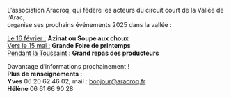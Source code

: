 L’association Aracroq, qui fédère les acteurs du circuit court de la Vallée de l’Arac,  
    organise ses prochains événements 2025 dans la vallée :

<u>Le 16 février :</u> **Azinat ou Soupe aux choux**  
<u>Vers le 15 mai :</u> **Grande Foire de printemps**  
<u>Pendant la Toussaint :</u> **Grand repas des producteurs**    
  

Davantage d’informations prochainement !  
**Plus de renseignements :**  
 **Yves** 06 20 62 46 02, mail : bonjour@aracroq.fr  
 **Hélène** 06 61 66 90 28  